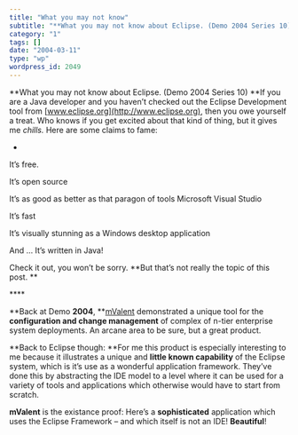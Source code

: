 ```yaml
---
title: "What you may not know"
subtitle: "**What you may not know about Eclipse. (Demo 2004 Series 10) **If you are a Java developer and you h..."
category: "1"
tags: []
date: "2004-03-11"
type: "wp"
wordpress_id: 2049
---
```

**What you may not know about Eclipse. (Demo 2004 Series 10) **If you are a Java developer and you haven’t checked out the Eclipse Development tool from [www.eclipse.org](http://www.eclipse.org), then you owe yourself a treat. Who knows if you get excited about that kind of thing, but it gives me *chills.* Here are some claims to fame:

- 
It’s free.

It’s open source

It’s as good as better as that paragon of tools Microsoft Visual Studio

It’s fast

It’s visually stunning as a Windows desktop application

And … It’s written in Java!

Check it out, you won’t be sorry. **But that’s not really the topic of this post. **

**** 

**Back at Demo **2004**, **[mValent](http://www.mvalent.com) demonstrated a unique tool for the **configuration and change management** of complex of n-tier enterprise system deployments. An arcane area to be sure, but a great product. 

**Back to Eclipse though: **For me this product is especially interesting to me because it illustrates a unique and **little known capability** of the Eclipse system, which is it’s use as a wonderful application framework. They’ve done this by abstracting the IDE model to a level where it can be used for a variety of tools and applications which otherwise would have to start from scratch.

**mValent** is the existance proof: Here’s a **sophisticated** application which uses the Eclipse Framework – and which itself is not an IDE! **Beautiful**!
